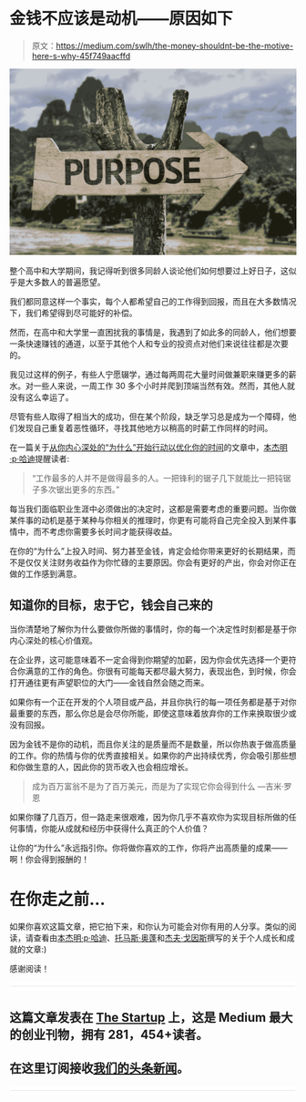 # 金钱不应该是动机——原因如下

> 原文：<https://medium.com/swlh/the-money-shouldnt-be-the-motive-here-s-why-45f749aacffd>

![](img/96b836b03a8d7ee20e96faf622ef217e.png)

整个高中和大学期间，我记得听到很多同龄人谈论他们如何想要过上好日子，这似乎是大多数人的普遍愿望。

我们都同意这样一个事实，每个人都希望自己的工作得到回报，而且在大多数情况下，我们希望得到尽可能好的补偿。

然而，在高中和大学里一直困扰我的事情是，我遇到了如此多的同龄人，他们想要一条快速赚钱的通道，以至于其他个人和专业的投资点对他们来说往往都是次要的。

我见过这样的例子，有些人宁愿辍学，通过每两周花大量时间做兼职来赚更多的薪水。对一些人来说，一周工作 30 多个小时并爬到顶端当然有效。然而，其他人就没有这么幸运了。

尽管有些人取得了相当大的成功，但在某个阶段，缺乏学习总是成为一个障碍，他们发现自己重复着恶性循环，寻找其他地方以稍高的时薪工作同样的时间。

在一篇关于[从你内心深处的“为什么”开始行动以优化你的时间](https://journal.thriveglobal.com/how-to-make-the-best-possible-use-of-your-time-335f15ecbefd)的文章中，[本杰明·p·哈迪](https://medium.com/u/5153880ce2ee?source=post_page-----45f749aacffd--------------------------------)提醒读者:

> “工作最多的人并不是做得最多的人。一把锋利的锯子几下就能比一把钝锯子多次锯出更多的东西。”

每当我们面临职业生涯中必须做出的决定时，这都是需要考虑的重要问题。当你做某件事的动机是基于某种与你相关的推理时，你更有可能将自己完全投入到某件事情中，而不考虑你需要多长时间才能获得收益。

在你的“为什么”上投入时间、努力甚至金钱，肯定会给你带来更好的长期结果，而不是仅仅关注财务收益作为你忙碌的主要原因。你会有更好的产出，你会对你正在做的工作感到满意。

## 知道你的目标，忠于它，钱会自己来的

当你清楚地了解你为什么要做你所做的事情时，你的每一个决定性时刻都是基于你内心深处的核心价值观。

在企业界，这可能意味着不一定会得到你期望的加薪，因为你会优先选择一个更符合你满意的工作的角色。你很有可能每天都尽最大努力，表现出色，到时候，你会打开通往更有声望职位的大门——金钱自然会随之而来。

如果你有一个正在开发的个人项目或产品，并且你执行的每一项任务都是基于对你最重要的东西，那么你总是会尽你所能，即使这意味着放弃你的工作来换取很少或没有回报。

因为金钱不是你的动机，而且你关注的是质量而不是数量，所以你热衷于做高质量的工作。你的热情与你的优秀直接相关。如果你的产出持续优秀，你会吸引那些想和你做生意的人，因此你的货币收入也会相应增长。

> 成为百万富翁不是为了百万美元，而是为了实现它你会得到什么 —吉米·罗恩

如果你赚了几百万，但一路走来很艰难，因为你几乎不喜欢你为实现目标所做的任何事情，你能从成就和经历中获得什么真正的个人价值？

让你的“为什么”永远指引你。你将做你喜欢的工作，你将产出高质量的成果——啊！你会得到报酬的！

# 在你走之前…

如果你喜欢这篇文章，把它拍下来，和你认为可能会对你有用的人分享。类似的阅读，请查看由[本杰明·p·哈迪](https://medium.com/u/5153880ce2ee?source=post_page-----45f749aacffd--------------------------------)、[托马斯·奥蓬](https://medium.com/u/9bb9d25bfad2?source=post_page-----45f749aacffd--------------------------------)和[杰夫·戈因斯](https://medium.com/u/b176436e91b1?source=post_page-----45f749aacffd--------------------------------)撰写的关于个人成长和成就的文章:)

感谢阅读！

![](img/731acf26f5d44fdc58d99a6388fe935d.png)

## 这篇文章发表在 [The Startup](https://medium.com/swlh) 上，这是 Medium 最大的创业刊物，拥有 281，454+读者。

## 在这里订阅接收[我们的头条新闻](http://growthsupply.com/the-startup-newsletter/)。

![](img/731acf26f5d44fdc58d99a6388fe935d.png)
